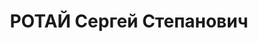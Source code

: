 ---
title: РОТАЙ Сергей Степанович
description: "Род. в 1904, г. Минводы, русский, обр.: низшее, бывший член ВКП(б).\
  \ Проживал: г. Пятигорск. Директор ветснабсбыта крайзо \n  Арестован 08.09.1937.\
  \ Приговор: 10 лет лагерей"
---